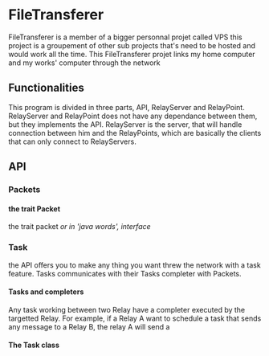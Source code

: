 # FileTransferer
FileTransferer is a member of a bigger personnal projet called VPS this project is a groupement of other sub projects that's need to be hosted and would work all the time. This FileTransferer projet links my home computer and my works' computer through the network

## Functionalities
This program is divided in three parts, API, RelayServer and RelayPoint.
RelayServer and RelayPoint does not have any dependance between them, but they implements the API.
RelayServer is the server, that will handle connection between him and the RelayPoints, which are basically the clients that can only connect to RelayServers.
## API
### Packets
#### the trait Packet
the trait packet _or in 'java words', interface_ 
### Task
the API offers you to make any thing you want threw the network with a task feature. Tasks communicates with their Tasks completer with Packets.
#### Tasks and completers 
Any task working between two Relay have a completer executed by the targetted Relay. For example, if a Relay A want to schedule a task that sends any message to a Relay B, the relay A will send a 
#### The Task class
